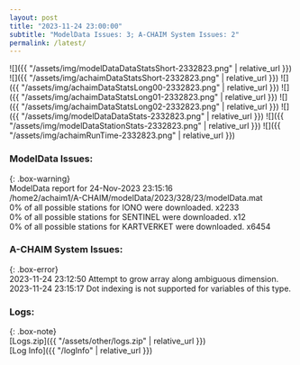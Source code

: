 ```yaml
---
layout: post
title: "2023-11-24 23:00:00"
subtitle: "ModelData Issues: 3; A-CHAIM System Issues: 2"
permalink: /latest/
---
```


![]({{ "/assets/img/modelDataDataStatsShort-2332823.png" | relative_url }})
![]({{ "/assets/img/achaimDataStatsShort-2332823.png" | relative_url }})
![]({{ "/assets/img/achaimDataStatsLong00-2332823.png" | relative_url }})
![]({{ "/assets/img/achaimDataStatsLong01-2332823.png" | relative_url }})
![]({{ "/assets/img/achaimDataStatsLong02-2332823.png" | relative_url }})
![]({{ "/assets/img/modelDataDataStats-2332823.png" | relative_url }})
![]({{ "/assets/img/modelDataStationStats-2332823.png" | relative_url }})
![]({{ "/assets/img/achaimRunTime-2332823.png" | relative_url }})


### ModelData Issues:  
  
{: .box-warning}  
 ModelData report for 24-Nov-2023 23:15:16   
 /home2/achaim1/A-CHAIM/modelData/2023/328/23/modelData.mat   
 0% of all possible stations for IONO were downloaded. x2233   
 0% of all possible stations for SENTINEL were downloaded. x12   
 0% of all possible stations for KARTVERKET were downloaded. x6454   
  
### A-CHAIM System Issues:  
  
{: .box-error}  
2023-11-24 23:12:50 Attempt to grow array along ambiguous dimension.  
2023-11-24 23:15:17 Dot indexing is not supported for variables of this type.  

### Logs:  
  
{: .box-note}  
[Logs.zip]({{ "/assets/other/logs.zip" | relative_url }})  
[Log Info]({{ "/logInfo" | relative_url }})  

